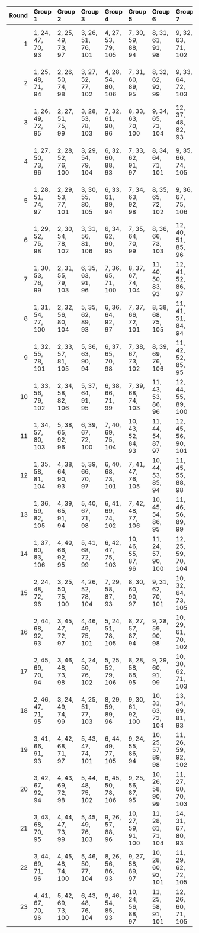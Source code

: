 |   Round | Group 1            | Group 2            | Group 3            | Group 4            | Group 5             | Group 6             | Group 7             | Group 8             | Group 9             | Group 10            | Group 11            | Group 12            | Group 13            | Group 14            | Group 15      | Group 16      | Group 17       | Group 18       | Group 19       | Group 20       | Group 21       | Group 22       | Group 23       |
|--------:|:-------------------|:-------------------|:-------------------|:-------------------|:--------------------|:--------------------|:--------------------|:--------------------|:--------------------|:--------------------|:--------------------|:--------------------|:--------------------|:--------------------|:--------------|:--------------|:---------------|:---------------|:---------------|:---------------|:---------------|:---------------|:---------------|
|       1 | 1, 24, 47, 70, 93  | 2, 25, 49, 73, 97  | 3, 26, 51, 76, 101 | 4, 27, 53, 79, 105 | 7, 30, 59, 88, 94   | 8, 31, 61, 91, 98   | 9, 32, 63, 71, 102  | 10, 33, 65, 74, 106 | 13, 36, 48, 83, 95  | 14, 37, 50, 86, 99  | 15, 38, 52, 89, 103 | 19, 42, 60, 78, 96  | 20, 43, 62, 81, 100 | 21, 44, 64, 84, 104 | 5, 28, 55, 82 | 6, 29, 57, 85 | 11, 34, 67, 77 | 12, 35, 69, 80 | 16, 39, 54, 92 | 17, 40, 56, 72 | 18, 41, 58, 75 | 22, 45, 66, 87 | 23, 46, 68, 90 |
|       2 | 1, 25, 48, 71, 94  | 2, 26, 50, 74, 98  | 3, 27, 52, 77, 102 | 4, 28, 54, 80, 106 | 7, 31, 60, 89, 95   | 8, 32, 62, 92, 99   | 9, 33, 64, 72, 103  | 13, 37, 49, 84, 96  | 14, 38, 51, 87, 100 | 15, 39, 53, 90, 104 | 18, 42, 59, 76, 93  | 19, 43, 61, 79, 97  | 20, 44, 63, 82, 101 | 21, 45, 65, 85, 105 | 5, 29, 56, 83 | 6, 30, 58, 86 | 10, 34, 66, 75 | 11, 35, 68, 78 | 12, 36, 47, 81 | 16, 40, 55, 70 | 17, 41, 57, 73 | 22, 46, 67, 88 | 23, 24, 69, 91 |
|       3 | 1, 26, 49, 72, 95  | 2, 27, 51, 75, 99  | 3, 28, 53, 78, 103 | 7, 32, 61, 90, 96  | 8, 33, 63, 70, 100  | 9, 34, 65, 73, 104  | 12, 37, 48, 82, 93  | 13, 38, 50, 85, 97  | 14, 39, 52, 88, 101 | 15, 40, 54, 91, 105 | 18, 43, 60, 77, 94  | 19, 44, 62, 80, 98  | 20, 45, 64, 83, 102 | 21, 46, 66, 86, 106 | 4, 29, 55, 81 | 5, 30, 57, 84 | 6, 31, 59, 87  | 10, 35, 67, 76 | 11, 36, 69, 79 | 16, 41, 56, 71 | 17, 42, 58, 74 | 22, 24, 68, 89 | 23, 25, 47, 92 |
|       4 | 1, 27, 50, 73, 96  | 2, 28, 52, 76, 100 | 3, 29, 54, 79, 104 | 6, 32, 60, 88, 93  | 7, 33, 62, 91, 97   | 8, 34, 64, 71, 101  | 9, 35, 66, 74, 105  | 12, 38, 49, 83, 94  | 13, 39, 51, 86, 98  | 14, 40, 53, 89, 102 | 15, 41, 55, 92, 106 | 18, 44, 61, 78, 95  | 19, 45, 63, 81, 99  | 20, 46, 65, 84, 103 | 4, 30, 56, 82 | 5, 31, 58, 85 | 10, 36, 68, 77 | 11, 37, 47, 80 | 16, 42, 57, 72 | 17, 43, 59, 75 | 21, 24, 67, 87 | 22, 25, 69, 90 | 23, 26, 48, 70 |
|       5 | 1, 28, 51, 74, 97  | 2, 29, 53, 77, 101 | 3, 30, 55, 80, 105 | 6, 33, 61, 89, 94  | 7, 34, 63, 92, 98   | 8, 35, 65, 72, 102  | 9, 36, 67, 75, 106  | 12, 39, 50, 84, 95  | 13, 40, 52, 87, 99  | 14, 41, 54, 90, 103 | 18, 45, 62, 79, 96  | 19, 46, 64, 82, 100 | 20, 24, 66, 85, 104 | 23, 27, 49, 71, 93  | 4, 31, 57, 83 | 5, 32, 59, 86 | 10, 37, 69, 78 | 11, 38, 48, 81 | 15, 42, 56, 70 | 16, 43, 58, 73 | 17, 44, 60, 76 | 21, 25, 68, 88 | 22, 26, 47, 91 |
|       6 | 1, 29, 52, 75, 98  | 2, 30, 54, 78, 102 | 3, 31, 56, 81, 106 | 6, 34, 62, 90, 95  | 7, 35, 64, 70, 99   | 8, 36, 66, 73, 103  | 12, 40, 51, 85, 96  | 13, 41, 53, 88, 100 | 14, 42, 55, 91, 104 | 17, 45, 61, 77, 93  | 18, 46, 63, 80, 97  | 19, 24, 65, 83, 101 | 20, 25, 67, 86, 105 | 23, 28, 50, 72, 94  | 4, 32, 58, 84 | 5, 33, 60, 87 | 9, 37, 68, 76  | 10, 38, 47, 79 | 11, 39, 49, 82 | 15, 43, 57, 71 | 16, 44, 59, 74 | 21, 26, 69, 89 | 22, 27, 48, 92 |
|       7 | 1, 30, 53, 76, 99  | 2, 31, 55, 79, 103 | 6, 35, 63, 91, 96  | 7, 36, 65, 71, 100 | 8, 37, 67, 74, 104  | 11, 40, 50, 83, 93  | 12, 41, 52, 86, 97  | 13, 42, 54, 89, 101 | 14, 43, 56, 92, 105 | 17, 46, 62, 78, 94  | 18, 24, 64, 81, 98  | 19, 25, 66, 84, 102 | 20, 26, 68, 87, 106 | 23, 29, 51, 73, 95  | 3, 32, 57, 82 | 4, 33, 59, 85 | 5, 34, 61, 88  | 9, 38, 69, 77  | 10, 39, 48, 80 | 15, 44, 58, 72 | 16, 45, 60, 75 | 21, 27, 47, 90 | 22, 28, 49, 70 |
|       8 | 1, 31, 54, 77, 100 | 2, 32, 56, 80, 104 | 5, 35, 62, 89, 93  | 6, 36, 64, 92, 97  | 7, 37, 66, 72, 101  | 8, 38, 68, 75, 105  | 11, 41, 51, 84, 94  | 12, 42, 53, 87, 98  | 13, 43, 55, 90, 102 | 14, 44, 57, 70, 106 | 17, 24, 63, 79, 95  | 18, 25, 65, 82, 99  | 19, 26, 67, 85, 103 | 23, 30, 52, 74, 96  | 3, 33, 58, 83 | 4, 34, 60, 86 | 9, 39, 47, 78  | 10, 40, 49, 81 | 15, 45, 59, 73 | 16, 46, 61, 76 | 20, 27, 69, 88 | 21, 28, 48, 91 | 22, 29, 50, 71 |
|       9 | 1, 32, 55, 78, 101 | 2, 33, 57, 81, 105 | 5, 36, 63, 90, 94  | 6, 37, 65, 70, 98  | 7, 38, 67, 73, 102  | 8, 39, 69, 76, 106  | 11, 42, 52, 85, 95  | 12, 43, 54, 88, 99  | 13, 44, 56, 91, 103 | 17, 25, 64, 80, 96  | 18, 26, 66, 83, 100 | 19, 27, 68, 86, 104 | 22, 30, 51, 72, 93  | 23, 31, 53, 75, 97  | 3, 34, 59, 84 | 4, 35, 61, 87 | 9, 40, 48, 79  | 10, 41, 50, 82 | 14, 45, 58, 71 | 15, 46, 60, 74 | 16, 24, 62, 77 | 20, 28, 47, 89 | 21, 29, 49, 92 |
|      10 | 1, 33, 56, 79, 102 | 2, 34, 58, 82, 106 | 5, 37, 64, 91, 95  | 6, 38, 66, 71, 99  | 7, 39, 68, 74, 103  | 11, 43, 53, 86, 96  | 12, 44, 55, 89, 100 | 13, 45, 57, 92, 104 | 16, 25, 63, 78, 93  | 17, 26, 65, 81, 97  | 18, 27, 67, 84, 101 | 19, 28, 69, 87, 105 | 22, 31, 52, 73, 94  | 23, 32, 54, 76, 98  | 3, 35, 60, 85 | 4, 36, 62, 88 | 8, 40, 47, 77  | 9, 41, 49, 80  | 10, 42, 51, 83 | 14, 46, 59, 72 | 15, 24, 61, 75 | 20, 29, 48, 90 | 21, 30, 50, 70 |
|      11 | 1, 34, 57, 80, 103 | 5, 38, 65, 92, 96  | 6, 39, 67, 72, 100 | 7, 40, 69, 75, 104 | 10, 43, 52, 84, 93  | 11, 44, 54, 87, 97  | 12, 45, 56, 90, 101 | 13, 46, 58, 70, 105 | 16, 26, 64, 79, 94  | 17, 27, 66, 82, 98  | 18, 28, 68, 85, 102 | 19, 29, 47, 88, 106 | 22, 32, 53, 74, 95  | 23, 33, 55, 77, 99  | 2, 35, 59, 83 | 3, 36, 61, 86 | 4, 37, 63, 89  | 8, 41, 48, 78  | 9, 42, 50, 81  | 14, 24, 60, 73 | 15, 25, 62, 76 | 20, 30, 49, 91 | 21, 31, 51, 71 |
|      12 | 1, 35, 58, 81, 104 | 4, 38, 64, 90, 93  | 5, 39, 66, 70, 97  | 6, 40, 68, 73, 101 | 7, 41, 47, 76, 105  | 10, 44, 53, 85, 94  | 11, 45, 55, 88, 98  | 12, 46, 57, 91, 102 | 13, 24, 59, 71, 106 | 16, 27, 65, 80, 95  | 17, 28, 67, 83, 99  | 18, 29, 69, 86, 103 | 22, 33, 54, 75, 96  | 23, 34, 56, 78, 100 | 2, 36, 60, 84 | 3, 37, 62, 87 | 8, 42, 49, 79  | 9, 43, 51, 82  | 14, 25, 61, 74 | 15, 26, 63, 77 | 19, 30, 48, 89 | 20, 31, 50, 92 | 21, 32, 52, 72 |
|      13 | 1, 36, 59, 82, 105 | 4, 39, 65, 91, 94  | 5, 40, 67, 71, 98  | 6, 41, 69, 74, 102 | 7, 42, 48, 77, 106  | 10, 45, 54, 86, 95  | 11, 46, 56, 89, 99  | 12, 24, 58, 92, 103 | 16, 28, 66, 81, 96  | 17, 29, 68, 84, 100 | 18, 30, 47, 87, 104 | 21, 33, 53, 73, 93  | 22, 34, 55, 76, 97  | 23, 35, 57, 79, 101 | 2, 37, 61, 85 | 3, 38, 63, 88 | 8, 43, 50, 80  | 9, 44, 52, 83  | 13, 25, 60, 72 | 14, 26, 62, 75 | 15, 27, 64, 78 | 19, 31, 49, 90 | 20, 32, 51, 70 |
|      14 | 1, 37, 60, 83, 106 | 4, 40, 66, 92, 95  | 5, 41, 68, 72, 99  | 6, 42, 47, 75, 103 | 10, 46, 55, 87, 96  | 11, 24, 57, 90, 100 | 12, 25, 59, 70, 104 | 15, 28, 65, 79, 93  | 16, 29, 67, 82, 97  | 17, 30, 69, 85, 101 | 18, 31, 48, 88, 105 | 21, 34, 54, 74, 94  | 22, 35, 56, 77, 98  | 23, 36, 58, 80, 102 | 2, 38, 62, 86 | 3, 39, 64, 89 | 7, 43, 49, 78  | 8, 44, 51, 81  | 9, 45, 53, 84  | 13, 26, 61, 73 | 14, 27, 63, 76 | 19, 32, 50, 91 | 20, 33, 52, 71 |
|      15 | 2, 24, 48, 72, 96  | 3, 25, 50, 75, 100 | 4, 26, 52, 78, 104 | 7, 29, 58, 87, 93  | 8, 30, 60, 90, 97   | 9, 31, 62, 70, 101  | 10, 32, 64, 73, 105 | 13, 35, 47, 82, 94  | 14, 36, 49, 85, 98  | 15, 37, 51, 88, 102 | 16, 38, 53, 91, 106 | 19, 41, 59, 77, 95  | 20, 42, 61, 80, 99  | 21, 43, 63, 83, 103 | 1, 46, 69, 92 | 5, 27, 54, 81 | 6, 28, 56, 84  | 11, 33, 66, 76 | 12, 34, 68, 79 | 17, 39, 55, 71 | 18, 40, 57, 74 | 22, 44, 65, 86 | 23, 45, 67, 89 |
|      16 | 2, 44, 68, 92, 93  | 3, 45, 47, 72, 97  | 4, 46, 49, 75, 101 | 5, 24, 51, 78, 105 | 8, 27, 57, 87, 94   | 9, 28, 59, 90, 98   | 10, 29, 61, 70, 102 | 11, 30, 63, 73, 106 | 14, 33, 69, 82, 95  | 15, 34, 48, 85, 99  | 16, 35, 50, 88, 103 | 20, 39, 58, 77, 96  | 21, 40, 60, 80, 100 | 22, 41, 62, 83, 104 | 1, 43, 66, 89 | 6, 25, 53, 81 | 7, 26, 55, 84  | 12, 31, 65, 76 | 13, 32, 67, 79 | 17, 36, 52, 91 | 18, 37, 54, 71 | 19, 38, 56, 74 | 23, 42, 64, 86 |
|      17 | 2, 45, 69, 70, 94  | 3, 46, 48, 73, 98  | 4, 24, 50, 76, 102 | 5, 25, 52, 79, 106 | 8, 28, 58, 88, 95   | 9, 29, 60, 91, 99   | 10, 30, 62, 71, 103 | 14, 34, 47, 83, 96  | 15, 35, 49, 86, 100 | 16, 36, 51, 89, 104 | 19, 39, 57, 75, 93  | 20, 40, 59, 78, 97  | 21, 41, 61, 81, 101 | 22, 42, 63, 84, 105 | 1, 44, 67, 90 | 6, 26, 54, 82 | 7, 27, 56, 85  | 11, 31, 64, 74 | 12, 32, 66, 77 | 13, 33, 68, 80 | 17, 37, 53, 92 | 18, 38, 55, 72 | 23, 43, 65, 87 |
|      18 | 2, 46, 47, 71, 95  | 3, 24, 49, 74, 99  | 4, 25, 51, 77, 103 | 8, 29, 59, 89, 96  | 9, 30, 61, 92, 100  | 10, 31, 63, 72, 104 | 13, 34, 69, 81, 93  | 14, 35, 48, 84, 97  | 15, 36, 50, 87, 101 | 16, 37, 52, 90, 105 | 19, 40, 58, 76, 94  | 20, 41, 60, 79, 98  | 21, 42, 62, 82, 102 | 22, 43, 64, 85, 106 | 1, 45, 68, 91 | 5, 26, 53, 80 | 6, 27, 55, 83  | 7, 28, 57, 86  | 11, 32, 65, 75 | 12, 33, 67, 78 | 17, 38, 54, 70 | 18, 39, 56, 73 | 23, 44, 66, 88 |
|      19 | 3, 41, 66, 91, 93  | 4, 42, 68, 71, 97  | 5, 43, 47, 74, 101 | 6, 44, 49, 77, 105 | 9, 24, 55, 86, 94   | 10, 25, 57, 89, 98  | 11, 26, 59, 92, 102 | 12, 27, 61, 72, 106 | 15, 30, 67, 81, 95  | 16, 31, 69, 84, 99  | 17, 32, 48, 87, 103 | 21, 36, 56, 76, 96  | 22, 37, 58, 79, 100 | 23, 38, 60, 82, 104 | 1, 39, 62, 85 | 2, 40, 64, 88 | 7, 45, 51, 80  | 8, 46, 53, 83  | 13, 28, 63, 75 | 14, 29, 65, 78 | 18, 33, 50, 90 | 19, 34, 52, 70 | 20, 35, 54, 73 |
|      20 | 3, 42, 67, 92, 94  | 4, 43, 69, 72, 98  | 5, 44, 48, 75, 102 | 6, 45, 50, 78, 106 | 9, 25, 56, 87, 95   | 10, 26, 58, 90, 99  | 11, 27, 60, 70, 103 | 15, 31, 68, 82, 96  | 16, 32, 47, 85, 100 | 17, 33, 49, 88, 104 | 20, 36, 55, 74, 93  | 21, 37, 57, 77, 97  | 22, 38, 59, 80, 101 | 23, 39, 61, 83, 105 | 1, 40, 63, 86 | 2, 41, 65, 89 | 7, 46, 52, 81  | 8, 24, 54, 84  | 12, 28, 62, 73 | 13, 29, 64, 76 | 14, 30, 66, 79 | 18, 34, 51, 91 | 19, 35, 53, 71 |
|      21 | 3, 43, 68, 70, 95  | 4, 44, 47, 73, 99  | 5, 45, 49, 76, 103 | 9, 26, 57, 88, 96  | 10, 27, 59, 91, 100 | 11, 28, 61, 71, 104 | 14, 31, 67, 80, 93  | 15, 32, 69, 83, 97  | 16, 33, 48, 86, 101 | 17, 34, 50, 89, 105 | 20, 37, 56, 75, 94  | 21, 38, 58, 78, 98  | 22, 39, 60, 81, 102 | 23, 40, 62, 84, 106 | 1, 41, 64, 87 | 2, 42, 66, 90 | 6, 46, 51, 79  | 7, 24, 53, 82  | 8, 25, 55, 85  | 12, 29, 63, 74 | 13, 30, 65, 77 | 18, 35, 52, 92 | 19, 36, 54, 72 |
|      22 | 3, 44, 69, 71, 96  | 4, 45, 48, 74, 100 | 5, 46, 50, 77, 104 | 8, 26, 56, 86, 93  | 9, 27, 58, 89, 97   | 10, 28, 60, 92, 101 | 11, 29, 62, 72, 105 | 14, 32, 68, 81, 94  | 15, 33, 47, 84, 98  | 16, 34, 49, 87, 102 | 17, 35, 51, 90, 106 | 20, 38, 57, 76, 95  | 21, 39, 59, 79, 99  | 22, 40, 61, 82, 103 | 1, 42, 65, 88 | 2, 43, 67, 91 | 6, 24, 52, 80  | 7, 25, 54, 83  | 12, 30, 64, 75 | 13, 31, 66, 78 | 18, 36, 53, 70 | 19, 37, 55, 73 | 23, 41, 63, 85 |
|      23 | 4, 41, 67, 70, 96  | 5, 42, 69, 73, 100 | 6, 43, 48, 76, 104 | 9, 46, 54, 85, 93  | 10, 24, 56, 88, 97  | 11, 25, 58, 91, 101 | 12, 26, 60, 71, 105 | 15, 29, 66, 80, 94  | 16, 30, 68, 83, 98  | 17, 31, 47, 86, 102 | 18, 32, 49, 89, 106 | 21, 35, 55, 75, 95  | 22, 36, 57, 78, 99  | 23, 37, 59, 81, 103 | 1, 38, 61, 84 | 2, 39, 63, 87 | 3, 40, 65, 90  | 7, 44, 50, 79  | 8, 45, 52, 82  | 13, 27, 62, 74 | 14, 28, 64, 77 | 19, 33, 51, 92 | 20, 34, 53, 72 |